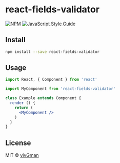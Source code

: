# react-fields-validator

> 

[![NPM](https://img.shields.io/npm/v/react-fields-validator.svg)](https://www.npmjs.com/package/react-fields-validator) [![JavaScript Style Guide](https://img.shields.io/badge/code_style-standard-brightgreen.svg)](https://standardjs.com)

## Install

```bash
npm install --save react-fields-validator
```

## Usage

```jsx
import React, { Component } from 'react'

import MyComponent from 'react-fields-validator'

class Example extends Component {
  render () {
    return (
      <MyComponent />
    )
  }
}
```

## License

MIT © [vivGman](https://github.com/vivGman)
